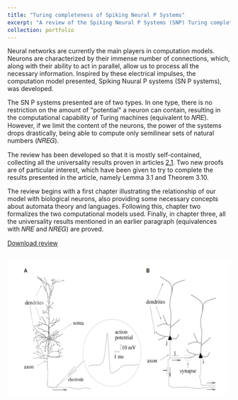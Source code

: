 ```yaml
---
title: "Turing completeness of Spiking Neural P Systems"
excerpt: "A review of the Spiking Neural P Systems (SNP) Turing completeness. <br/><img src='/images/Neurona.png'>"
collection: portfolio
---
```


Neural networks are currently the main players in computation models. Neurons are characterized by their immense number of connections, which, along with their ability to act in parallel, allow us to process all the necessary information. Inspired by these electrical impulses, the computation model presented, Spiking Nuural P systems (SN P systems), was developed.

The SN P systems presented are of two types. In one type, there is no restriction on the amount of "potential" a neuron can contain, resulting in the computational capability of Turing machines (equivalent to 𝑁𝑅𝐸). However, if we limit the content of the neurons, the power of the systems drops drastically, being able to compute only semilinear sets of natural numbers (𝑁𝑅𝐸𝐺).

The review has been developed so that it is mostly self-contained, collecting all the universality results proven in articles [2](https://www.researchgate.net/publication/220443792_Spiking_Neural_P_Systems),[1](https://www.worldscientific.com/doi/abs/10.1142/S0129054106004212). Two new proofs are of particular interest, which have been given to try to complete the results presented in the article, namely Lemma 3.1 and Theorem 3.10.

The review begins with a first chapter illustrating the relationship of our model with biological neurons, also providing some necessary concepts about automata theory and languages. Following this, chapter two formalizes the two computational models used. Finally, in chapter three, all the universality results mentioned in an earlier paragraph (equivalences with 𝑁𝑅𝐸 and 𝑁𝑅𝐸𝐺) are proved.

[Download review](https://mariochf.github.io/files/SNPReviewMarioChacon.pdf)


<br/><img src='/images/Neurona.png'>